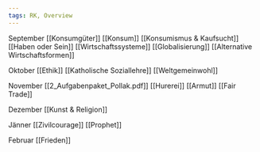 ```yaml
---
tags: RK, Overview
---
```


September
[[Konsumgüter]]
[[Konsum]]
[[Konsumismus & Kaufsucht]]
[[Haben oder Sein]]
[[Wirtschaftssysteme]]
[[Globalisierung]]
[[Alternative Wirtschaftsformen]]

Oktober
[[Ethik]]
[[Katholische Soziallehre]]
[[Weltgemeinwohl]]

November
[[2_Aufgabenpaket_Pollak.pdf]]
[[Hurerei]]
[[Armut]]
[[Fair Trade]]

Dezember
[[Kunst & Religion]]

Jänner
[[Zivilcourage]]
[[Prophet]]

Februar
[[Frieden]]

